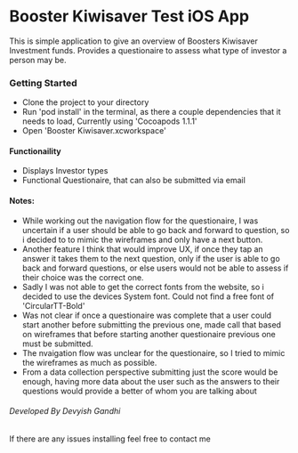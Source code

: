 # Booster Kiwisaver Test iOS App

This is simple application to give an overview of Boosters Kiwisaver Investment funds. Provides a questionaire to assess what type of investor a person may be.

### Getting Started

* Clone the project to your directory
* Run 'pod install' in the terminal, as there a couple dependencies that it needs to load, Currently using 'Cocoapods 1.1.1'
* Open 'Booster Kiwisaver.xcworkspace' 

#### Functionaility

* Displays Investor types
* Functional Questionaire, that can also be submitted via email

#### Notes:
* While working out the navigation flow for the questionaire, I was uncertain if a user should be able to go back and forward to question, so i decided to to mimic the wireframes and only have a next button.
* Another feature I think that would improve UX, if once they tap an answer it takes them to the next question, only if the user is able to go back and forward questions, or else users would not be able to assess if their choice was the correct one.
* Sadly I was not able to get the correct fonts from the website, so i decided to use the devices System font. Could not find a free font of 'CircularTT-Bold'
* Was not clear if once a questionaire was complete that a user could start another before submitting the previous one, made call that based on wireframes that before starting another questionaire previous one must be submitted.
* The nvaigation flow was unclear for the questionaire, so I tried to mimic the wireframes as much as possible.
* From a data collection perspective submitting just the score would be enough, having more data about the user such as the answers to their questions would provide a better of whom you are talking about



###### Developed By Devyish Gandhi

If there  are any issues installing feel free to contact me

